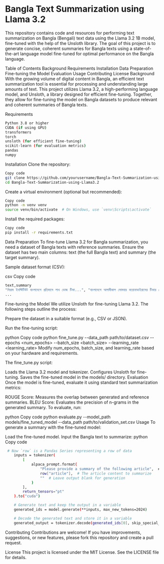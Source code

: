 <h1>Bangla Text Summarization using Llama 3.2</h1>

This repository contains code and resources for performing text summarization on Bangla (Bengali) text data using the Llama 3.2 1B model, fine-tuned with the help of the Unsloth library. The goal of this project is to generate concise, coherent summaries for Bangla texts using a state-of-the-art language model fine-tuned for optimal performance on the Bangla language.

Table of Contents
Background
Requirements
Installation
Data Preparation
Fine-tuning the Model
Evaluation
Usage
Contributing
License
Background
With the growing volume of digital content in Bangla, an efficient text summarization tool is essential for processing and understanding large amounts of text. This project utilizes Llama 3.2, a high-performing language model, and Unsloth, a library designed for efficient fine-tuning. Together, they allow for fine-tuning the model on Bangla datasets to produce relevant and coherent summaries of Bangla texts.

Requirements

```bash
Python 3.8 or higher
CUDA (if using GPU)
transformers
torch
unsloth (for efficient fine-tuning)
scikit-learn (for evaluation metrics)
pandas
numpy
```

Installation
Clone the repository:

```bash
Copy code
git clone https://github.com/yourusername/Bangla-Text-Summarization-using-Llama3.2.git
cd Bangla-Text-Summarization-using-Llama3.2
```

Create a virtual environment (optional but recommended):

```bash
Copy code
python -m venv venv
source venv/bin/activate  # On Windows, use `venv\Scripts\activate`
```

Install the required packages:

```bash
Copy code
pip install -r requirements.txt
```

Data Preparation
To fine-tune Llama 3.2 for Bangla summarization, you need a dataset of Bangla texts with reference summaries. Ensure the dataset has two main columns: text (the full Bangla text) and summary (the target summary).

Sample dataset format (CSV):

csv
Copy code

```bash
text,summary
"সিরাম ইনস্টিটিউট বাংলাদেশে প্রতিমাসে লাখ ডোজ টিকা...", "বাংলাদেশে আগামীকাল সোমবার করোনাভাইরাসের টিকার ডোজ দেয়া দিচ্ছে কর্তৃপক্ষ"
...
```

Fine-tuning the Model
We utilize Unsloth for fine-tuning Llama 3.2. The following steps outline the process:

Prepare the dataset in a suitable format (e.g., CSV or JSON).

Run the fine-tuning script:

python
Copy code
python fine_tune.py --data_path path/to/dataset.csv --epochs <num_epochs> --batch_size <batch_size> --learning_rate <learning_rate>
Modify num_epochs, batch_size, and learning_rate based on your hardware and requirements.

The fine_tune.py script:

Loads the Llama 3.2 model and tokenizer.
Configures Unsloth for fine-tuning.
Saves the fine-tuned model in the models/ directory.
Evaluation
Once the model is fine-tuned, evaluate it using standard text summarization metrics:

ROUGE Score: Measures the overlap between generated and reference summaries.
BLEU Score: Evaluates the precision of n-grams in the generated summary.
To evaluate, run:

python
Copy code
python evaluate.py --model_path models/fine_tuned_model --data_path path/to/validation_set.csv
Usage
To generate a summary with the fine-tuned model:

Load the fine-tuned model.
Input the Bangla text to summarize:
python
Copy code

```bash
 # Now `row` is a Pandas Series representing a row of data
    inputs = tokenizer(
        [
            alpaca_prompt.format(
                "Please provide a summary of the following article",  # Instruction
                row["article"],  # The article content to summarize
                ""  # Leave output blank for generation
            )
        ],
        return_tensors="pt"
    ).to("cuda")

    # Generate text and keep the output in a variable
    generated_ids = model.generate(**inputs, max_new_tokens=2024)

    # Decode the generated text and store it in a variable
    generated_output = tokenizer.decode(generated_ids[0], skip_special_tokens=True, clean_up_tokenization_spaces=True)
```

Contributing
Contributions are welcome! If you have improvements, suggestions, or new features, please fork this repository and create a pull request.

License
This project is licensed under the MIT License. See the LICENSE file for details.
